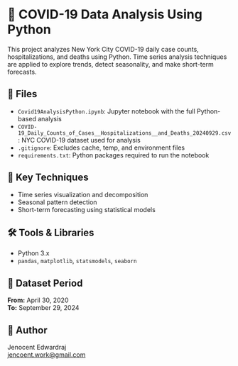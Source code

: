 # 🦠 COVID-19 Data Analysis Using Python

This project analyzes New York City COVID-19 daily case counts, hospitalizations, and deaths using Python. Time series analysis techniques are applied to explore trends, detect seasonality, and make short-term forecasts.

## 📂 Files
- `Covid19AnalysisPython.ipynb`: Jupyter notebook with the full Python-based analysis
- `COVID-19_Daily_Counts_of_Cases__Hospitalizations__and_Deaths_20240929.csv`: NYC COVID-19 dataset used for analysis
- `.gitignore`: Excludes cache, temp, and environment files
- `requirements.txt`: Python packages required to run the notebook

## 🧠 Key Techniques
- Time series visualization and decomposition
- Seasonal pattern detection
- Short-term forecasting using statistical models

## 🛠️ Tools & Libraries
- Python 3.x
- `pandas`, `matplotlib`, `statsmodels`, `seaborn`

## 📅 Dataset Period
**From:** April 30, 2020  
**To:** September 29, 2024

## 👤 Author
Jenocent Edwardraj  
[jencoent.work@gmail.com](mailto:jencoent.work@gmail.com)
